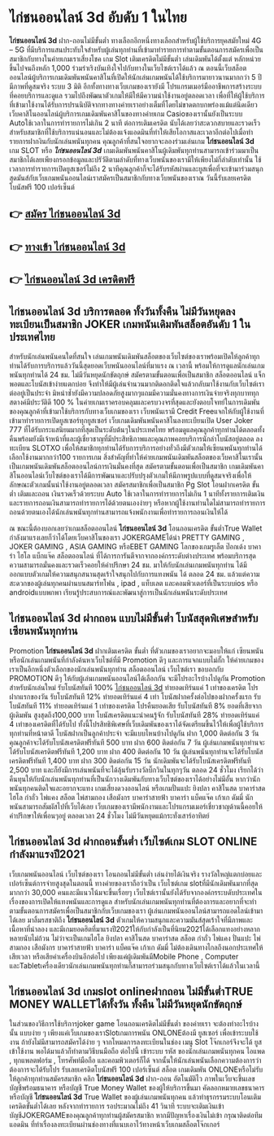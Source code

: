 # ไก่ชนออนไลน์ 3d  อับดับ 1 ในไทย

**ไก่ชนออนไลน์ 3d** ฝาก-ถอนไม่มีขั้นต่ำ  ทางเลือกอีกหนึ่งทางเลือกสำหรับผู้ใช้บริการยุคสมัยใหม่ 4G – 5G ที่มีบริการแสนประทับใจสำหรับผู้เล่นทุกท่านที่เข้ามาทำรายการทำตามขั้นตอนการสมัครเพื่อเป็นสมาชิกกับทางในค่ายเกมเราเสี่ยงโชค เกม Slot  เติมเครดิตไม่มีขั้นต่ำ เล่นเดิมพันได้ตั้งแต่ หลักหน่วยขึ้นไปจนถึงหลัก 1,000 ร่วมร่าเริงบันเทิงใจไปกับทางในเว็บไซต์เราได้แล้ว ณ ตอนนี้เว็บสล็อตออนไลน์ผู้บริการเกมเดิมพันพนันคาสิโนที่เปิดให้นักเล่นเกมพนันได้ใช้บริการมายาวนานมากกว่า 5 ปี มีภาพที่ดูสมจริง ระบบ 3 มิติ
อีกทั้งทางทางเว็บเกมของเรายังมี โปรแกรมเมอร์มืออาชีพการสร้างระบบที่คอยบริการและดูแล  รวมไปถึงพัฒนาตัวเกมให้มีให้มีความน่าใช้งานอยู่ตลอดเวลา เพื่อที่ให้ผู้ใช้บริการที่เข้ามาใช้งานได้รับการปรนนิบัติจากทางทางค่ายเราอย่างเต็มที่โดยไม่ขาดตกบกพร่องแม้แต่นิดเดียว เว็บคาสิโนออนไลน์ผู้บริการเกมเดิมพันคาสิโนของทางค่ายเกม Casioของเรานั้นยังเป็นระบบ Autoใช้เวลาในการทำรายการไม่เกิน 2 นาที ต่อการเติมเครดิต นับได้เลยว่าสะดวกสบายและรวดเร็วสำหรับสมาชิกที่ใช้บริการแน่นอนและไม่ต้องแจ้งแอดมินที่ทำให้เสียโอกาสและเวลาอีกต่อไปเมื่อทำรายการฝากงินกับนักเล่นพนันทุกคน
คุณลูกค้าที่สนใจอยากจะลองร่วมเล่นเกม **ไก่ชนออนไลน์ 3d** เกม SLOT  หรือ ***ไก่ชนออนไลน์ 3d*** เกมเดิมพันพนันคาสิโนผู้เดิมพันทุกท่านสามารถเข้าร่วมมาเป็นสมาชิกได้เลยเพียงกรอกข้อมูลและปรัวัติตามลำดับที่ทางเว็บพนันของเรามีให้เพียงไม่กี่ลำดับเท่านั้น ใช้เวลาการทำรายการเปิดยูสเซอร์ไม่ถึง 2 นาทีคุณลูกค้าก็จะได้รับรหัสผ่านและยูสเพื่อที่จะเข้ามาร่วมสนุกสุดมันส์กับเว็บเกมพนันออนไลน์เราสมัครเป็นสมาชิกกับทางเว็บพนันของเราณ วันนี้รับเลยเครดิตโบนัสฟรี 100 เปอร์เซ็นต์ 

## 👉 [สมัคร ไก่ชนออนไลน์ 3d](https://archa888.com/)
## 👉 [ทางเข้า ไก่ชนออนไลน์ 3d](https://archa888.com/)
## 👉 [ไก่ชนออนไลน์ 3d เครดิตฟรี](https://archa888.com/)

## ไก่ชนออนไลน์ 3d บริการตลอด ทั้งวันทั้งคืน ไม่มีวันหยุดลงทะเบียนเป็นสมาชิก JOKER เกมพนันเดิมพันสล็อตอันดับ 1 ในประเทศไทย

สำหรับนักเล่นพนันคนใดที่สนใจ เล่นเกมพนันเดิมพันสล็อตของเว็บไซต์ของเราพร้อมเปิดให้ลูกค้าทุกท่านได้รับการบริการแล้ววันนี้สุดยอดเว็บพนันออนไลน์ที่มาแรง ณ เวลานี้ พร้อมให้การดูแลนักเล่นเกมพนันทุกท่านได้ 24 ชม. ไม่มีวันหยุดนักขัตฤกษ์ สมัครตามขั้นตอนเพื่อเป็นสมาชิก สล็อตออนไลน์ แจ็กพอตและโบนัสเข้าง่ายแตกบ่อย จึงทำให้มีผู้เล่นจำนวนมากติดอกติดใจแล้วกลับมาใช้งานกับเว็บไซต์เราต่ออยู่เป็นประจำ มิหนำซ้ำยังมีความปลอดภัยสูงมากๆแถมมีความมั่นคงทางการเงินจ่ายจริงทุกบาททุกสตางค์มีประวัติดี 100 % ในค่ายเกมเราครอบคลุมและครบวงจรที่สุดและยังตอบโจทย์ในการเดิมพันของคุณลูกค้าที่เข้ามาใช้บริการกับทางเว็บเกมของเรา
เว็บพนันเรามี Credit Freeแจกให้กับผู้ใช้งานที่เข้ามาทำรายการเปิดยูสเซอร์ทุกยูสเซอร์ เว็บเกมเดิมพันพนันคาสิโนลงทะเบียนเปิด User Joker 777 ที่ได้รับกระแสนิยมมากที่สุดเป็นระดับต้นๆในประเทศไทย พร้อมดูแลคุณลูกค้าทุกท่านได้ตลอดทั้งคืนพร้อมยังมีเจ้าหน้าที่และผู้เชี่ยวชาญที่มีประสิทธิภาพและคุณภาพคอยบริการนักล่าโบนัสอยู่ตลอด ลงทะเบียน SLOTXO เพื่อให้สมาชิกทุกท่านได้รับการบริการอย่างทั่วถึงมีตัวเกมให้เซียนพนันทุกท่านได้เลือกใช้งานมากกว่า100 รายการเกม
สิ่งสำคัญที่ทำให้ค่ายเกมพนันเดิมพันสล็อตของเว็บคาสิโนเรานั้นเป็นเกมพนันเดิมพันสล็อตออนไลน์การเงินมั่นคงที่สุด สมัครตามขั้นตอนเพื่อเป็นสมาชิก  เกมเดิมพันคาสิโนออนไลน์เว็บไซต์ของเราได้มีการพัฒนาและปรับปรุงตัวเกมให้มีภาพรูปแบบที่ดูสมจจริงเพื่อให้ลักษณะตัวเกมนั้นน่าใช้งานอยู่ตลอดเวลา สมัครสมาชิกเพื่อเป็นสมาชิก  Pg Slot โอนฝากเครดิต ขั้นต่ำ เติมและถอน เงินรวดเร็วด้วยระบบ Auto ใช้เวลาในการทำรายการไม่เกิน 1 นาทีทั้งรายการเติมเงินและรายการถอนเงินสามารถทำรายการได้ด้วยตนเองง่ายๆ หรือหากผู้ใช้งานท่านใดไม่สามารถทำรายการถอนด้วยตนเองได้นักเล่นพนันทุกท่านสามารถแจ้งพนักงานเพื่อทำรายการถอนเงินให้ได้

ณ ขณะนี้ต้องบอกเลยว่าเกมสล็อตออนไลน์ **ไก่ชนออนไลน์ 3d** โอนถอนเครดิต ขั้นต่ำTrue Wallet กำลังมาแรงเลยก็ว่าได้โดยเว็บคาสิโนของเรา JOKERGAMEได้นำ PRETTY GAMING , JOKER GAMING , ASIA GAMING หรือEBET GAMING โลกของเกมรูเล็ต  ป๊อกเด้ง บาคาร่า ไฮโล แบ็กแจ๊ค สล็อตออนไลน์ ที่ได้การการันตีจากจากองค์กรระดับต่างประเทศ พร้อมบริการสุดความสามารถมั่นคงและรวดเร็วคอยให้คำปรึกษา 24 ชม. มาให้กับนักเล่นเกมพนันทุกท่าน ได้มีออกแบบตัวเกมให้ความสนุกสนานสุดเร้าใจสนุกไปกับการแทงพนัน ได้ ตลอด 24 ชม. แล้วแต่ความสะดวกของผู้เล่นทุกคนผ่านบนสมาร์ทโฟน , ipad , แท็บเลต และคอมพิวเตอร์ที่เป็นระบบios หรือ androidแบบพกพา เรียนรู้ประสบการณ์และพัฒนาสู่การเป็นนักเล่นพนันระดับประเทศ

## ไก่ชนออนไลน์ 3d ฝากถอน แบบไม่มีขั้นต่ำ โบนัสสุดพิเศษสำหรับเซียนพนันทุกท่าน

 Promotion  **ไก่ชนออนไลน์ 3d** ฝากเติมเครดิต ขั้นต่ำ ที่ตัวเกมของเราอยากจะมอบให้แก่  เซียนพนัน หรือนักเล่นเกมพนันที่กำลังค้นหาเว็บไซต์ที่มี  Promotion ดีๆ และการแจกแบบไม่กั๊ก ให้ค่ายเกมของเราเป็นอีกหนึ่งตัวเลือกของนักเล่นพนันทุกท่าน สล็อตออนไลน์ เว็บไซต์เรา ขอบอกกับ PROMOTION ดีๆ ให้กับผู้เล่นเกมพนันออนไลน์ได้เลือกกัน จะมีโปรอะไรบ้างไปดูกัน
 Promotion สำหรับนักเล่นใหม่ รับโบนัสทันที 100% [ไก่ชนออนไลน์ 3d](https://archa888.com/) ทำยอดเทิร์นแค่ 1 เท่าของเครดิต
โปรฝากแรกของวัน รับโบนัสทันที 12% ทำยอดเทิร์นแค่ 4 เท่า
โบนัสฝากครั้งต่อไปของฝากครั้งแรก รับโบนัสทันที 11% ทำยอดเทิร์นแค่ 1 เท่าของเครดิต
โปรคืนยอดเสีย รับโบนัสทันที 8% ยอดที่เสียจากผู้เดิมพัน สูงสุดถึง100,000 บาท
โบนัสเครดิตแนะนำคนรู้จัก รับโบนัสทันที 28% ทำยอดเทิร์นแค่ 4 เท่าของเครดิตที่ได้รับไป
ทั้งนี้โปรสิทธิพิเศษที่เว็บเดิมพันของเราได้จัดเตรียมขึ้นไว้ให้เพื่อผู้ใช้บริการทุกท่านที่หน้าตาดี โบนัสฝากเป็นลูกค้าประจำ จะมีแบบไหนบ้างไปดูกัน
ฝาก 1,000 ติดต่อกัน 3 วัน คุณลูกค้าจะได้รับโบนัสเครดิตฟรีทันที 500 บาท
ฝาก 600 ติดต่อกัน 7 วัน ผู้เล่นเกมพนันทุกท่านจะได้รับโบนัสเครดิตฟรีทันที 1,200 บาท
ฝาก 400 ติดต่อกัน 10 วัน ผู้เล่นพนันทุกท่านจะได้รับโบนัสเครดิตฟรีทันที 1,400 บาท
ฝาก 300 ติดต่อกัน 15 วัน นักเดิมพันจะได้รับโบนัสเครดิตฟรีทันที 2,500 บาท
และก็ยังมีการเล่นพนันที่จะได้ลุ้นรับรางวัลบิ๊กวินในทุกๆวัน ตลอด 24 ชั่วโมง เรียกได้ว่าคืนทุนให้กับนักเล่นพนันทุกท่านที่เป็นนักวางเดิมพันกับทางเว็บไซต์ของเราได้อย่างไม่มีอั้น หากว่านักพนันทุกคนติดใจและอยากจะแทง เกมเสี่ยงดวงออนไลน์ หรือเกมปั่นแปะ ยิงปลา คาสิโนสด บาคาร่าสด ไฮโล กำถั่ว ไพ่แคง สล็อต ไพ่สามกอง เสือมังกร บาคาร่าสายฟ้า บาคาร่า แบ็คแจ๊ค เก้าเก ดัมมี่ นักพนันสามารถสัมผัสไปที่เว็บได้เลย เว็บเกมของเรามีพนักงานและโปรแกรมเมอร์เชี่ยวชาญด้านนี้คอยให้คำปรึกษาให้เพื่อนๆอยู่ ตลอดเวลา 24 ชั่วโมง ไม่มีวันหยุดแม้กระทั่งเสาร์อาทิตย์

## ไก่ชนออนไลน์ 3d ฝากถอนขั้นต่ำ  เว็บไซต์เกม SLOT ONLINE กำลังมาแรงปี2021

เว็บเกมพนันออนไลน์ เว็บไซต์ของเรา โอนถอนไม่มีขั้นต่ำ เล่นง่ายได้เงินจริง รางวัลใหญ่แตกบ่อยและเปอร์เซ็นต์การจ่ายสูงสุดในตอนนี้ ทางค่ายของเราถือว่าเป็น เว็บไซต์เกม slotที่มีนักเดิมพันมากที่สุดมากกว่า 30,000 คนและมีแนวโน้มจะขึ้นเรื่อยๆ เว็บไซต์เรานั้นยังได้รับจากองค์กรระบดับประเทศในเรื่องของการเปิดให้แทงพนันและการดูแล สำหรับนักเล่นเกมพนันทุกท่านที่ต้องการและอยากที่จะทำตามขั้นตอนการสมัครเพื่อเป็นสมาชิกกับเว็บเกมของเรา ผู้เล่นเกมพนันออนไลน์สามารถแอดไลน์เข้ามาได้เลย
	มาลิ้มรสชาติถึง **ไก่ชนออนไลน์ 3d** ตัวเกมให้ความสนุกและความมันส์สุดเร้าใจที่มีภาพและเนื้อหาที่น่าลอง และมีเกมยอดฮิตที่มาแรงปี2021ให้กับกำลังเป็นที่นิยม2021ได้เลือกแทงอย่างหลากหลายนับไม่ถ้วน  ไม่ว่าจะเป็นเกมไฮโล ยิงปลา คาสิโนสด บาคาร่าสด สล็อต กำถั่ว ไพ่แคง ปั่นแปะ ไพ่สามกอง เสือมังกร บาคาร่าสายฟ้า บาคาร่า แบ็คแจ๊ค เก้าเก ดัมมี่ ไม่ต้องเดินทางไกลถึงนอกประเทศให้เสียเวลา หรือเสียค่าเครื่องบินอีกต่อไป เพียงแค่ผู้เดิมพันมีMobile Phone , Computer และTabletเครื่องเดียวนักเล่นเกมพนันทุกท่านก็สามารถร่วมสนุกกับทางเว็บไซต์เราได้แล้วในเวลานี้

## ไก่ชนออนไลน์ 3d เกมslot onlineฝากถอน ไม่มีขั้นต่ำTRUE MONEY WALLETได้ทั้งวัน ทั้งคืน ไม่มีวันหยุดนักขัตฤกษ์

ในส่วนของวิธีการใช้บริการjoker game โอนถอนเครดิตไม่มีขั้นต่ำ ของค่ายเรา จะต้องทำอะไรบ้างนั้น แบบง่าย ๆ เพียงแค่เว็บเกมของเราSlotเกมการพนัน ONLONEต้องมี ยูสเซอร์ เพื่อเข้าระบบใช้งาน ถ้ายังไม่มีสามารถสมัครได้ง่าย ๆ จากโหมดการลงทะเบียนในช่อง เมนู Slot โจ๊กเกอร์จึงจะได้ ยูส เข้าใช้งาน พอได้มาแล้วก็ทำตามวิธีบนมือถือ ต่อไปนี้
เข้าระบบ รหัส  ของนักเล่นเกมพนันทุกคน ไอแพด , ทุกแพลตฟอร์ม , โทรศัพท์มือถือ และคอมพิวเตอร์ก็ได้
จากนั้นให้นักเล่นพนันเลือกความต้องการว่า ต้องการจะได้รับโปร รับเลยเครดิตโบนัสฟรี 100 เปอร์เซ็นต์  สล็อต เกมเดิมพัน ONLONEหรือไม่รับ
ให้ลูกค้าทุกท่านสมัครสมาชิก คลิก **ไก่ชนออนไลน์ 3d** ฝาก-ถอน อัตโนมัติไว ภาพในเว็บจะขึ้นเลขบัญชีพร้อมธนาคาร หรือบัญชี True Money Wallet ของผู้ให้บริการขึ้นมา
คัดลอกหมายเลขธนาคาร หรือบัญชี **ไก่ชนออนไลน์ 3d** True Wallet ของผู้เล่นเกมพนันทุกคน แล้วทำธุรกรรมระบบโอนเติมเครดิตขั้นต่ำได้เลย
หลังจากทำรายการ รอประมาณไม่ถึง 41 วินาที ระบบจะเติมเงินเข้าบัญชีJOKERGAMEของคุณลูกค้าทุกท่านผู้สมัครสมาชิก
หากมีปัญหาเรื่องเงินไม่เข้า กรุณาติดต่อทีมแอดมิน ที่ทำเรื่องลงทะเบียนผ่านช่องทางที่แนบเอาไว้ทางหน้าเว็บเกมสล็อตโจ๊กเกอร์


